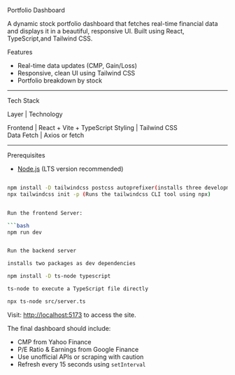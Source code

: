 
Portfolio Dashboard

A dynamic stock portfolio dashboard that fetches real-time financial data and displays it in a beautiful, responsive UI. Built using React, TypeScript,and Tailwind CSS.

Features

- Real-time data updates (CMP, Gain/Loss)
- Responsive, clean UI using Tailwind CSS
- Portfolio breakdown by stock

---

Tech Stack

 Layer      | Technology       

Frontend    | React + Vite + TypeScript 
Styling     | Tailwind CSS         
Data Fetch  | Axios or fetch

---

Prerequisites

- [Node.js](https://nodejs.org/) (LTS version recommended)

```bash

npm install -D tailwindcss postcss autoprefixer(installs three development dependencies)
npx tailwindcss init -p (Runs the tailwindcss CLI tool using npx)


Run the frontend Server:

```bash
npm run dev


Run the backend server

installs two packages as dev dependencies

npm install -D ts-node typescript

ts-node to execute a TypeScript file directly

npx ts-node src/server.ts
```

Visit: [http://localhost:5173](http://localhost:5173) to access the site.



The final dashboard should include:

- CMP from Yahoo Finance
- P/E Ratio & Earnings from Google Finance
- Use unofficial APIs or scraping with caution
- Refresh every 15 seconds using `setInterval`



